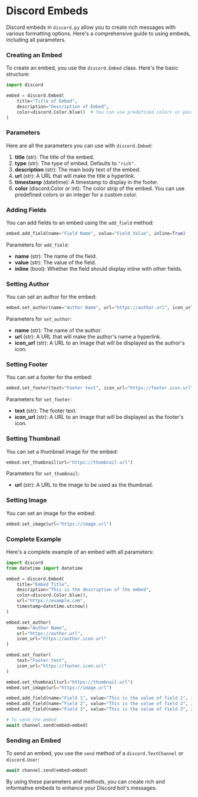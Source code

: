 # Discord Embeds

Discord embeds in `discord.py` allow you to create rich messages with various formatting options. Here's a comprehensive guide to using embeds, including all parameters.

### Creating an Embed

To create an embed, you use the `discord.Embed` class. Here's the basic structure:

```python
import discord

embed = discord.Embed(
    title="Title of Embed",
    description="Description of Embed",
    color=discord.Color.blue()  # You can use predefined colors or pass an integer for a custom color
)

```

### Parameters

Here are all the parameters you can use with `discord.Embed`:

1. **title** (str): The title of the embed.
2. **type** (str): The type of embed. Defaults to `"rich"`.
3. **description** (str): The main body text of the embed.
4. **url** (str): A URL that will make the title a hyperlink.
5. **timestamp** (datetime): A timestamp to display in the footer.
6. **color** (discord.Color or int): The color strip of the embed. You can use predefined colors or an integer for a custom color.

### Adding Fields

You can add fields to an embed using the `add_field` method:

```python
embed.add_field(name="Field Name", value="Field Value", inline=True)

```

Parameters for `add_field`:

- **name** (str): The name of the field.
- **value** (str): The value of the field.
- **inline** (bool): Whether the field should display inline with other fields.

### Setting Author

You can set an author for the embed:

```python
embed.set_author(name="Author Name", url="https://author.url", icon_url="https://author.icon.url")

```

Parameters for `set_author`:

- **name** (str): The name of the author.
- **url** (str): A URL that will make the author's name a hyperlink.
- **icon_url** (str): A URL to an image that will be displayed as the author's icon.

### Setting Footer

You can set a footer for the embed:

```python
embed.set_footer(text="Footer text", icon_url="https://footer.icon.url")

```

Parameters for `set_footer`:

- **text** (str): The footer text.
- **icon_url** (str): A URL to an image that will be displayed as the footer's icon.

### Setting Thumbnail

You can set a thumbnail image for the embed:

```python
embed.set_thumbnail(url="https://thumbnail.url")

```

Parameters for `set_thumbnail`:

- **url** (str): A URL to the image to be used as the thumbnail.

### Setting Image

You can set an image for the embed:

```python
embed.set_image(url="https://image.url")

```

### Complete Example

Here's a complete example of an embed with all parameters:

```python
import discord
from datetime import datetime

embed = discord.Embed(
    title="Embed Title",
    description="This is the description of the embed",
    color=discord.Color.blue(),
    url="https://example.com",
    timestamp=datetime.utcnow()
)

embed.set_author(
    name="Author Name",
    url="https://author.url",
    icon_url="https://author.icon.url"
)

embed.set_footer(
    text="Footer text",
    icon_url="https://footer.icon.url"
)

embed.set_thumbnail(url="https://thumbnail.url")
embed.set_image(url="https://image.url")

embed.add_field(name="Field 1", value="This is the value of field 1", inline=True)
embed.add_field(name="Field 2", value="This is the value of field 2", inline=True)
embed.add_field(name="Field 3", value="This is the value of field 3", inline=False)

# To send the embed
await channel.send(embed=embed)

```

### Sending an Embed

To send an embed, you use the `send` method of a `discord.TextChannel` or `discord.User`:

```python
await channel.send(embed=embed)

```

By using these parameters and methods, you can create rich and informative embeds to enhance your Discord bot's messages.